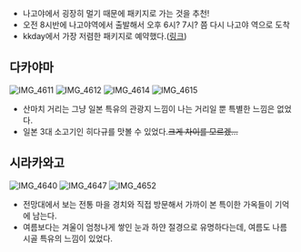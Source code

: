 - 나고야에서 굉장히 멀기 때문에 패키지로 가는 것을 추천!
- 오전 8시반에 나고야역에서 출발해서 오후 6시? 7시? 쯤 다시 나고야 역으로 도착
- kkday에서 가장 저렴한 패키지로 예약했다.([링크](https://www.kkday.com/ko/product/152126))

## 다카야마
![IMG_4611](https://github.com/user-attachments/assets/49028ed1-bc6c-4f53-95b7-364128ce63ee)
![IMG_4612](https://github.com/user-attachments/assets/6e0a279f-f66e-4a0c-89a4-23523c19653d)
![IMG_4614](https://github.com/user-attachments/assets/e3506015-6336-447a-8055-e05e5c35386c)
![IMG_4615](https://github.com/user-attachments/assets/6efc83f0-0fe8-4f4c-aede-2c5dab3f7a50)
- 산마치 거리는 그냥 일본 특유의 관광지 느낌이 나는 거리일 뿐 특별한 느낌은 없었다.
- 일본 3대 소고기인 히다규를 맛볼 수 있었다.~~크게 차이를 모르겠...~~

## 시라카와고
![IMG_4640](https://github.com/user-attachments/assets/66b066c0-15f4-4fe5-8333-dc7021fbde5e)
![IMG_4647](https://github.com/user-attachments/assets/ab7c834f-f5fd-49b8-8f83-cf8e2c0ff6c5)
![IMG_4652](https://github.com/user-attachments/assets/d53bb8ed-6c2d-4c67-9826-57c276122696)
- 전망대에서 보는 전통 마을 경치와 직접 방문해서 가까이 본 특이한 가옥들이 기억에 남는다. 
- 여름보다는 겨울이 엄청나게 쌓인 눈과 하얀 절경으로 유명하다는데, 여름도 나름 시골 특유의 느낌이 있었다.